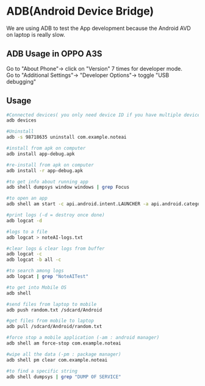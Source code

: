 # ADB(Android Device Bridge)
We are using ADB to test the App development because the Android AVD on laptop is really slow.

## ADB Usage in OPPO A3S

Go to "About Phone"-> click on "Version" 7 times for developer mode.  
Go to "Additional Settings"-> "Developer Options"-> toggle "USB debugging"

## Usage

```bash
#Connected devices( you only need device ID if you have multiple devices)
adb devices

#Uninstall
adb -s 98718635 uninstall com.example.noteai

#install from apk on computer
adb install app-debug.apk

#re-install from apk on computer
adb install -r app-debug.apk

#to get info about running app
adb shell dumpsys window windows | grep Focus

#to open an app
adb shell am start -c api.android.intent.LAUNCHER -a api.android.category.MAIN -n com.example.noteai/com.example.noteai.MainActivity

#print logs (-d = destroy once done)
adb logcat -d

#logs to a file
adb logcat > noteAI-logs.txt

#clear logs & clear logs from buffer
adb logcat -c
adb logcat -b all -c

#to search among logs
adb logcat | grep "NoteAITest"

#to get into Mobile OS
adb shell

#send files from laptop to mobile
adb push random.txt /sdcard/Android

#get files from mobile to laptop
adb pull /sdcard/Android/random.txt

#force stop a mobile application (-am : android manager)
adb shell am force-stop com.example.noteai

#wipe all the data (-pm : package manager)
adb shell pm clear com.example.noteai

#to find a specific string
adb shell dumpsys | grep "DUMP OF SERVICE"
```

